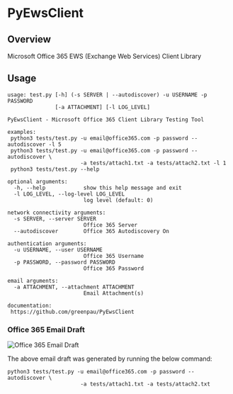 PyEwsClient
===========

Overview
--------

Microsoft Office 365 EWS (Exchange Web Services) Client Library


Usage
-----

```
usage: test.py [-h] (-s SERVER | --autodiscover) -u USERNAME -p PASSWORD
               [-a ATTACHMENT] [-l LOG_LEVEL]

PyEwsClient - Microsoft Office 365 Client Library Testing Tool

examples:
 python3 tests/test.py -u email@office365.com -p password --autodiscover -l 5
 python3 tests/test.py -u email@office365.com -p password --autodiscover \ 
                       -a tests/attach1.txt -a tests/attach2.txt -l 1 
 python3 tests/test.py --help

optional arguments:
  -h, --help            show this help message and exit
  -l LOG_LEVEL, --log-level LOG_LEVEL
                        log level (default: 0)

network connectivity arguments:
  -s SERVER, --server SERVER
                        Office 365 Server
  --autodiscover        Office 365 Autodiscovery On

authentication arguments:
  -u USERNAME, --user USERNAME
                        Office 365 Username
  -p PASSWORD, --password PASSWORD
                        Office 365 Password

email arguments:
  -a ATTACHMENT, --attachment ATTACHMENT
                        Email Attachment(s)

documentation:
 https://github.com/greenpau/PyEwsClient
```

### Office 365 Email Draft

![Office 365 Email Draft](https://raw.githubusercontent.com/greenpau/PyEwsClient/master/images/pyewsclient.1.png)

The above email draft was generated by running the below command:

```
python3 tests/test.py -u email@office365.com -p password --autodiscover \ 
                       -a tests/attach1.txt -a tests/attach2.txt
```
